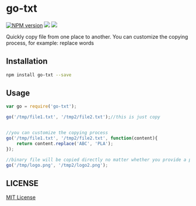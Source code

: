 go-txt
=====================
[![NPM version][npm-image]][npm-url]
![][david-url]
![][travis-url]

Quickly copy file from one place to another. You can customize the copying process, for example: replace words


## Installation

```bash
npm install go-txt --save
```

## Usage

```javascript
var go = require('go-txt');

go('/tmp/file1.txt', '/tmp2/file2.txt');//this is just copy


//you can customize the copying process
go('/tmp/file1.txt', '/tmp2/file2.txt', function(content){
    return content.replace('ABC', 'PLA');
});

//binary file will be copied directly no matter whether you provide a process function
go('/tmp/logo.png', '/tmp2/logo2.png');
```

## LICENSE ##

[MIT License](https://raw.githubusercontent.com/leftstick/go-txt/master/LICENSE)




[npm-url]: https://npmjs.org/package/go-txt
[npm-image]: https://badge.fury.io/js/go-txt.png
[david-url]: https://david-dm.org/leftstick/go-txt.png
[travis-url]:https://api.travis-ci.org/leftstick/go-txt.svg?branch=master
